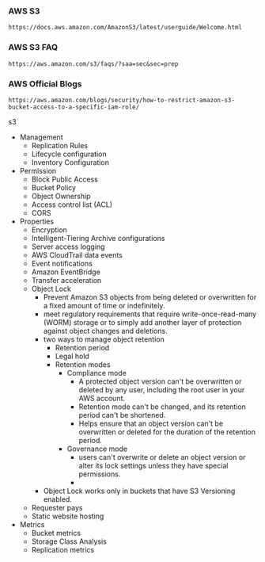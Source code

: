 ### AWS S3
```
https://docs.aws.amazon.com/AmazonS3/latest/userguide/Welcome.html
```
### AWS S3 FAQ
```
https://aws.amazon.com/s3/faqs/?saa=sec&sec=prep
```

### AWS Official Blogs
```
https://aws.amazon.com/blogs/security/how-to-restrict-amazon-s3-bucket-access-to-a-specific-iam-role/
```

s3
- Management
  - Replication Rules
  - Lifecycle configuration
  - Inventory Configuration
- Permission
  - Block Public Access
  - Bucket Policy
  - Object Ownership
  - Access control list (ACL)
  - CORS
- Properties
  - Encryption 
  - Intelligent-Tiering Archive configurations 
  - Server access logging
  - AWS CloudTrail data events
  - Event notifications
  - Amazon EventBridge
  - Transfer acceleration
  - Object Lock
    - Prevent Amazon S3 objects from being deleted or overwritten for a fixed amount of time or indefinitely.  
    - meet regulatory requirements that require write-once-read-many (WORM) storage or to simply add another layer of protection against 
      object changes and deletions.
    - two ways to manage object retention
      - Retention period
      - Legal hold
      - Retention modes
        - Compliance mode
          - A protected object version can't be overwritten or deleted by any user, including the root user in your AWS account.
          - Retention mode can't be changed, and its retention period can't be shortened.
          - Helps ensure that an object version can't be overwritten or deleted for the duration of the retention period.
        - Governance mode
          - users can't overwrite or delete an object version or alter its lock settings unless they have special permissions.
          - 
    - Object Lock works only in buckets that have S3 Versioning enabled.
  - Requester pays
  - Static website hosting
- Metrics
  - Bucket metrics
  - Storage Class Analysis
  - Replication metrics
